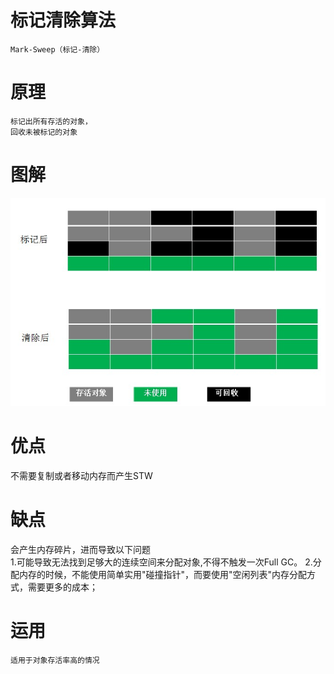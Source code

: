 

# 标记清除算法

    Mark-Sweep（标记-清除）

# 原理

    标记出所有存活的对象，
    回收未被标记的对象

# 图解

![](https://github.com/RodJohn/JVM/blob/master/img/gcmarksweep.jpg)
    
# 优点

不需要复制或者移动内存而产生STW     
    
# 缺点

会产生内存碎片，进而导致以下问题  
1.可能导致无法找到足够大的连续空间来分配对象,不得不触发一次Full GC。
2.分配内存的时候，不能使用简单实用"碰撞指针"，而要使用"空闲列表"内存分配方式，需要更多的成本；
    
    
# 运用

    适用于对象存活率高的情况    
    


